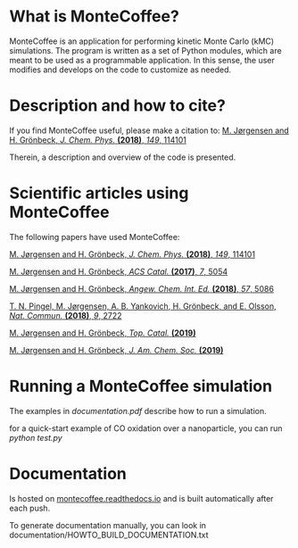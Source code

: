 # What is MonteCoffee?
MonteCoffee is an application for performing kinetic Monte Carlo 
(kMC) simulations. The program is written as a set of Python modules, which
are meant to be used as a programmable application. In this sense, the user
modifies and develops on the code to customize as needed.

# Description and how to cite?
If you find MonteCoffee useful, please make a citation to:
[M. Jørgensen and H. Grönbeck, *J. Chem. Phys.* **(2018)**, *149*, 114101](https://doi.org/10.1063/1.5046635)

Therein, a description and overview of the code is presented.

# Scientific articles using MonteCoffee
The following papers have used MonteCoffee:

[M. Jørgensen and H. Grönbeck, *J. Chem. Phys.* **(2018)**, *149*, 114101](https://doi.org/10.1063/1.5046635)

[M. Jørgensen and H. Grönbeck, *ACS Catal.* **(2017)**, *7*, 5054](https://doi.org/10.1021/acscatal.7b01194)

[M. Jørgensen and H. Grönbeck, *Angew. Chem. Int. Ed.* **(2018)**, *57*, 5086](https://doi.org/10.1002/anie.201802113)

[T. N. Pingel, M. Jørgensen, A. B. Yankovich, H. Grönbeck, and E. Olsson, *Nat. Commun.* **(2018)**, *9*, 2722](https://doi.org/10.1038/s41467-018-05055-1)

[M. Jørgensen and H. Grönbeck, *Top. Catal.* **(2019)**](https://doi.org/10.1007/s11244-019-01145-6)

[M. Jørgensen and H. Grönbeck, *J. Am. Chem. Soc.* **(2019)**](https://doi.org/10.1021/jacs.9b02132)

# Running a MonteCoffee simulation
The examples in *documentation.pdf* describe how to run a simulation.

for a quick-start example of CO oxidation over a nanoparticle, you can run *python test.py* 

# Documentation
Is hosted on [montecoffee.readthedocs.io](https://montecoffee.readthedocs.io/)
and is built automatically after each push.

To generate documentation manually, you can look in documentation/HOWTO_BUILD_DOCUMENTATION.txt
